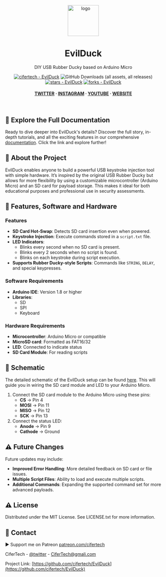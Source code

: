 <div align="center">

  <img src="https://user-images.githubusercontent.com/62047147/195847997-97553030-3b79-4643-9f2c-1f04bba6b989.png" alt="logo" width="100" height="auto" />
  
  <h1> EvilDuck </h1>
  <p> DIY USB Rubber Ducky based on Arduino Micro </p>


<!-- Badges -->
<a href="https://github.com/cifertech/EvilDuck" title="Go to GitHub repo"><img src="https://img.shields.io/static/v1?label=cifertech&message=EvilDuck&color=purple&logo=github" alt="cifertech - EvilDuck"></a>
![GitHub Downloads (all assets, all releases)](https://img.shields.io/github/downloads/cifertech/EvilDuck/total)
<a href="https://github.com/cifertech/EvilDuck"><img src="https://img.shields.io/github/stars/cifertech/EvilDuck?style=social" alt="stars - EvilDuck"></a>
<a href="https://github.com/cifertech/EvilDuck"><img src="https://img.shields.io/github/forks/cifertech/EvilDuck?style=social" alt="forks - EvilDuck"></a>

   
<h4>
    <a href="https://twitter.com/techcifer">TWITTER</a>
  <span> · </span>
    <a href="https://www.instagram.com/cifertech/">INSTAGRAM</a>
  <span> · </span>
    <a href="https://www.youtube.com/@techcifer">YOUTUBE</a>
  <span> · </span>
    <a href="https://cifertech.net/">WEBSITE</a>
  </h4>
</div>

<br />



## 📖 Explore the Full Documentation

Ready to dive deeper into EvilDuck's details? Discover the full story, in-depth tutorials, and all the exciting features in our comprehensive [documentation](https://cifertech.net/nrfbox-your-all-in-one-gadget-for-ble-and-2-4ghz-networks/). Click the link and explore further!
  

## 🌟 About the Project
EvilDuck enables anyone to build a powerful USB keystroke injection tool with simple hardware. It’s inspired by the original USB Rubber Ducky but allows for more flexibility by using a customizable microcontroller (Arduino Micro) and an SD card for payload storage. This makes it ideal for both educational purposes and professional use in security assessments.


## 🎯 Features, Software and Hardware
### Features
- **SD Card Hot-Swap**: Detects SD card insertion even when powered.
- **Keystroke Injection**: Execute commands stored in a `script.txt` file.
- **LED Indicators**:
  - Blinks every second when no SD card is present.
  - Blinks every 2 seconds when no script is found.
  - Blinks on each keystroke during script execution.
- **Supports Rubber Ducky-style Scripts**: Commands like `STRING`, `DELAY`, and special keypresses.


### Software Requirements
- **Arduino IDE**: Version 1.8 or higher
- **Libraries**:
  - SD
  - SPI
  - Keyboard

### Hardware Requirements
- **Microcontroller**: Arduino Micro or compatible
- **MicroSD card**: Formatted as FAT16/32
- **LED**: Connected to indicate status
- **SD Card Module**: For reading scripts


## 🔌 Schematic
The detailed schematic of the EvilDuck setup can be found [here](hardware/schematic.pdf). This will guide you in wiring the SD card module and LED to your Arduino Micro.

1. Connect the SD card module to the Arduino Micro using these pins:
   - **CS** -> Pin 4
   - **MOSI** -> Pin 11
   - **MISO** -> Pin 12
   - **SCK** -> Pin 13
2. Connect the status LED:
   - **Anode** -> Pin 9
   - **Cathode** -> Ground


## ⚠ Future Changes
Future updates may include:
- **Improved Error Handling**: More detailed feedback on SD card or file issues.
- **Multiple Script Files**: Ability to load and execute multiple scripts.
- **Additional Commands**: Expanding the supported command set for more advanced payloads.


<!-- License -->
## :warning: License

Distributed under the MIT License. See LICENSE.txt for more information.


<!-- Contact -->
## :handshake: Contact

▶ Support me on Patreon [patreon.com/cifertech](https://www.patreon.com/cifertech)

CiferTech - [@twitter](https://twitter.com/techcifer) - CiferTech@gmali.com

Project Link: [https://github.com/cifertech/EvilDuck](https://github.com/cifertech/EvilDuck)


